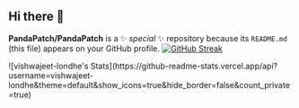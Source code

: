 ## Hi there 👋


**PandaPatch/PandaPatch** is a ✨ _special_ ✨ repository because its `README.md` (this file) appears on your GitHub profile.
<img align="right">
[![GitHub Streak](https://streak-stats.demolab.com?user=vishwajeet-londhe&card_width=400)](https://git.io/streak-stats) 
</img>


<img align="left">
![vishwajeet-londhe's Stats](https://github-readme-stats.vercel.app/api?username=vishwajeet-londhe&theme=default&show_icons=true&hide_border=false&count_private=true)
</img>
